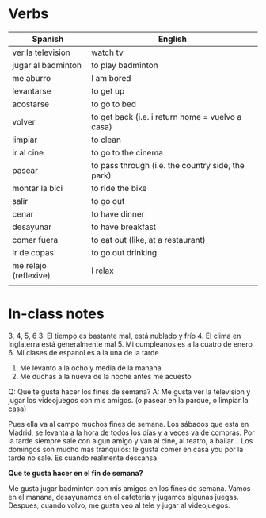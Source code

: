# Verbs

| Spanish               | English                                           |
| --------------------- | ------------------------------------------------- |
| ver la television     | watch tv                                          |
| jugar al badminton    | to play badminton                                 |
| me aburro             | I am bored                                        |
| levantarse            | to get up                                         |
| acostarse             | to go to bed                                      |
| volver                | to get back (i.e. i return home = vuelvo a casa)  |
| limpiar               | to clean                                          |
| ir al cine            | to go to the cinema                               |
| pasear                | to pass through (i.e. the country side, the park) |
| montar la bici        | to ride the bike                                  |
| salir                 | to go out                                         |
| cenar                 | to have dinner                                    |
| desayunar             | to have breakfast                                 |
| comer fuera           | to eat out (like, at a restaurant)                |
| ir de copas           | to go out drinking                                |
| me relajo (reflexive) | I relax                                           |
|                       |                                                   |


# In-class notes
3, 4, 5, 6
3. El tiempo es bastante mal, está nublado y frío
4. El clima en Inglaterra está generalmente mal
5. Mi cumpleanos es a la cuatro de enero
6. Mi clases de espanol es a la una de la tarde


1. Me levanto a la ocho y media de la manana
2. Me duchas a la nueva de la noche antes me acuesto


Q: Que te gusta hacer los fines de semana?
A: Me gusta ver la television y jugar los videojuegos con mis amigos.
(o pasear en la parque, o limpiar la casa)


Pues ella va al campo muchos fines de semana. Los sábados que esta en Madrid, se levanta a la hora de todos los días y a veces va de compras. Por la tarde siempre sale con algun amigo y van al cine, al teatro, a bailar... Los domingos son mucho más tranquilos: le gusta comer en casa you por la tarde no sale. Es cuando realmente descansa.

**Que te gusta hacer en el fin de semana?**

Me gusta jugar badminton con mis amigos en los fines de semana. Vamos en el manana, desayunamos en el cafeteria y jugamos algunas juegas. Despues, cuando volvo, me gusta veo al tele y jugar al videojuegos.